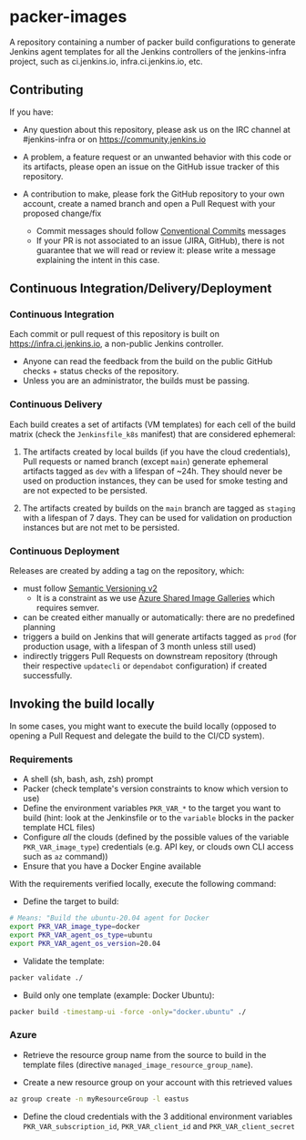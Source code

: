 # packer-images

A repository containing a number of packer build configurations to generate Jenkins agent templates for all the Jenkins controllers
of the jenkins-infra project, such as ci.jenkins.io, infra.ci.jenkins.io, etc.

## Contributing

If you have:

* Any question about this repository, please ask us on the IRC channel at #jenkins-infra or on <https://community.jenkins.io>

* A problem, a feature request or an unwanted behavior with this code or its artifacts, please open an issue on the GitHub issue tracker of this repository.

* A contribution to make, please fork the GitHub repository to your own account, create a named branch and open a Pull Request with your proposed change/fix
  * Commit messages should follow [Conventional Commits](https://www.conventionalcommits.org/en/v1.0.0/) messages
  * If your PR is not associated to an issue (JIRA, GitHub), there is not guarantee that we will read or review it: please write a message explaining the intent in this case.

## Continuous Integration/Delivery/Deployment

### Continuous Integration

Each commit or pull request of this repository is built on <https://infra.ci.jenkins.io>, a non-public Jenkins controller.

* Anyone can read the feedback from the build on the public GitHub checks + status checks of the repository.
* Unless you are an administrator, the builds must be passing.

### Continuous Delivery

Each build creates a set of artifacts (VM templates) for each cell of the build matrix (check the `Jenkinsfile_k8s` manifest) that are considered ephemeral:

1. The artifacts created by local builds (if you have the cloud credentials), Pull requests or named branch (except `main`)
  generate ephemeral artifacts tagged as `dev` with a lifespan of ~24h.
  They should never be used on production instances, they can be used for smoke testing and are not expected to be persisted.

2. The artifacts created by builds on the `main` branch are tagged as `staging` with a lifespan of 7 days.
  They can be used for validation on production instances but are not met to be persisted.

### Continuous Deployment

Releases are created by adding a tag on the repository, which:

* must follow [Semantic Versioning v2](https://semver.org/)
  * It is a constraint as we use [Azure Shared Image Galleries](https://docs.microsoft.com/en-us/azure/virtual-machines/shared-image-galleries) which requires semver.
* can be created either manually or automatically: there are no predefined planning
* triggers a build on Jenkins that will generate artifacts tagged as `prod` (for production usage, with a lifespan of 3 month unless still used)
* indirectly triggers Pull Requests on downstream repository (through their respective `updatecli` or `dependabot` configuration) if created successfully.

## Invoking the build locally

In some cases, you might want to execute the build locally (opposed to opening a Pull Request and delegate the build to the CI/CD system).

### Requirements

* A shell (sh, bash, ash, zsh) prompt
* Packer (check template's version constraints to know which version to use)
* Define the environment variables `PKR_VAR_*` to the target you want to build (hint: look at the Jenkinsfile or to the `variable` blocks in the packer template HCL files)
* Configure *all* the clouds (defined by the possible values of the variable `PKR_VAR_image_type`) credentials (e.g. API key, or clouds own CLI access such as `az` command))
* Ensure that you have a Docker Engine available

With the requirements verified locally, execute the following command:

* Define the target to build:

```bash
# Means: "Build the ubuntu-20.04 agent for Docker
export PKR_VAR_image_type=docker
export PKR_VAR_agent_os_type=ubuntu
export PKR_VAR_agent_os_version=20.04
```

* Validate the template:

```bash
packer validate ./
```

* Build only one template (example: Docker Ubuntu):

```bash
packer build -timestamp-ui -force -only="docker.ubuntu" ./
```

### Azure

* Retrieve the resource group name from the source to build in the template files (directive `managed_image_resource_group_name`).

* Create a new resource group on your account with this retrieved values

```bash
az group create -n myResourceGroup -l eastus
```

* Define the cloud credentials with the 3 additional environment variables `PKR_VAR_subscription_id`, `PKR_VAR_client_id` and `PKR_VAR_client_secret`
